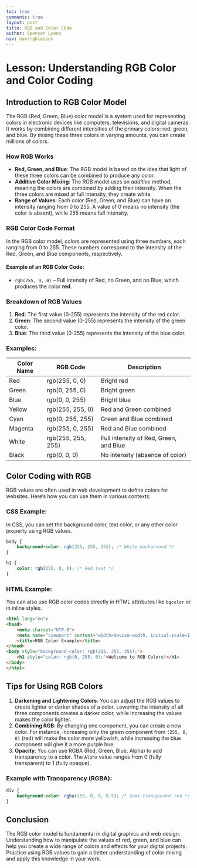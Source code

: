 ```yaml
---
toc: true
comments: true
layout: post
title: RGB and Color COde
author: Spencer Lyons
nav: nav/rgblesson
---
```


# Lesson: Understanding RGB Color and Color Coding

## Introduction to RGB Color Model

The RGB (Red, Green, Blue) color model is a system used for representing colors in electronic devices like computers, televisions, and digital cameras. It works by combining different intensities of the primary colors: red, green, and blue. By mixing these three colors in varying amounts, you can create millions of colors.

### How RGB Works

- **Red, Green, and Blue**: The RGB model is based on the idea that light of these three colors can be combined to produce any color.
- **Additive Color Mixing**: The RGB model uses an *additive* method, meaning the colors are combined by adding their intensity. When the three colors are mixed at full intensity, they create white.
- **Range of Values**: Each color (Red, Green, and Blue) can have an intensity ranging from 0 to 255. A value of 0 means no intensity (the color is absent), while 255 means full intensity.

### RGB Color Code Format

In the RGB color model, colors are represented using three numbers, each ranging from 0 to 255. These numbers correspond to the intensity of the Red, Green, and Blue components, respectively.

#### Example of an RGB Color Code:
- `rgb(255, 0, 0)` – Full intensity of Red, no Green, and no Blue, which produces the color **red**.

### Breakdown of RGB Values
1. **Red**: The first value (0-255) represents the intensity of the red color.
2. **Green**: The second value (0-255) represents the intensity of the green color.
3. **Blue**: The third value (0-255) represents the intensity of the blue color.

### Examples:
<table>
  <thead>
    <tr>
      <th>Color Name</th>
      <th>RGB Code</th>
      <th>Description</th>
    </tr>
  </thead>
  <tbody>
    <tr>
      <td>Red</td>
      <td>rgb(255, 0, 0)</td>
      <td>Bright red</td>
    </tr>
    <tr>
      <td>Green</td>
      <td>rgb(0, 255, 0)</td>
      <td>Bright green</td>
    </tr>
    <tr>
      <td>Blue</td>
      <td>rgb(0, 0, 255)</td>
      <td>Bright blue</td>
    </tr>
    <tr>
      <td>Yellow</td>
      <td>rgb(255, 255, 0)</td>
      <td>Red and Green combined</td>
    </tr>
    <tr>
      <td>Cyan</td>
      <td>rgb(0, 255, 255)</td>
      <td>Green and Blue combined</td>
    </tr>
    <tr>
      <td>Magenta</td>
      <td>rgb(255, 0, 255)</td>
      <td>Red and Blue combined</td>
    </tr>
    <tr>
      <td>White</td>
      <td>rgb(255, 255, 255)</td>
      <td>Full intensity of Red, Green, and Blue</td>
    </tr>
    <tr>
      <td>Black</td>
      <td>rgb(0, 0, 0)</td>
      <td>No intensity (absence of color)</td>
    </tr>
  </tbody>
</table>

## Color Coding with RGB

RGB values are often used in web development to define colors for websites. Here’s how you can use them in various contexts:

### CSS Example:
In CSS, you can set the background color, text color, or any other color property using RGB values.

```css
body {
    background-color: rgb(255, 255, 255); /* White background */
}

h1 {
    color: rgb(255, 0, 0); /* Red text */
}
```

### HTML Example:
You can also use RGB color codes directly in HTML attributes like `bgcolor` or in inline styles.

```html
<html lang="en">
<head>
    <meta charset="UTF-8">
    <meta name="viewport" content="width=device-width, initial-scale=1.0">
    <title>RGB Color Example</title>
</head>
<body style="background-color: rgb(255, 255, 255);">
    <h1 style="color: rgb(0, 255, 0);">Welcome to RGB Colors!</h1>
</body>
</html>
```

## Tips for Using RGB Colors

1. **Darkening and Lightening Colors**: You can adjust the RGB values to create lighter or darker shades of a color. Lowering the intensity of all three components creates a darker color, while increasing the values makes the color lighter.
2. **Combining RGB**: By changing one component, you can create a new color. For instance, increasing only the green component from `(255, 0, 0)` (red) will make the color more yellowish, while increasing the blue component will give it a more purple hue.
3. **Opacity**: You can use RGBA (Red, Green, Blue, Alpha) to add transparency to a color. The `Alpha` value ranges from 0 (fully transparent) to 1 (fully opaque).

### Example with Transparency (RGBA):
```css
div {
    background-color: rgba(255, 0, 0, 0.5); /* Semi-transparent red */
}
```

## Conclusion

The RGB color model is fundamental in digital graphics and web design. Understanding how to manipulate the values of red, green, and blue can help you create a wide range of colors and effects for your digital projects. Practice using RGB values to gain a better understanding of color mixing and apply this knowledge in your work.

